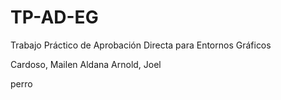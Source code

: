# TP-AD-EG
Trabajo Práctico de Aprobación Directa para Entornos Gráficos

Cardoso, Mailen Aldana
Arnold, Joel

perro